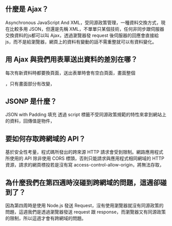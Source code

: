 ## 什麼是 Ajax？

Asynchronous JavaScript And XML，受同源政策管理，一種資料交換方式，現在比較多用 JSON，但還是先稱 XML，不單單只某個技術，任何非同步跟伺服器交換資料的js都可以叫 Ajax，透過瀏覽器發 request 後伺服器的回應會直接給 js，而不是給瀏覽器，網頁上的資料有變動的話不需重整就可以有資料變化。

## 用 Ajax 與我們用表單送出資料的差別在哪？

每次有新資料時都要換頁面，送出表單時會有空白頁面，畫面整個

，只有畫面部分有改變，

## JSONP 是什麼？

JSON with Padding 填充
透過 script 標籤不受同源政策規範的特性來拿到網站上的資料，回傳值是物件，

## 要如何存取跨網域的 API？

基於安全性考量，程式碼所發出的跨來源 HTTP 請求會受到限制。網路應用程式所使用的 API 除非使用 CORS 標頭，否則只能請求與應用程式相同網域的 HTTP 資源，請求的網頁標投若是沒有寫 access-control-allow-origin，將無法存取，

## 為什麼我們在第四週時沒碰到跨網域的問題，這週卻碰到了？

因為第四周時是使用 Node.js 發送 Request，沒有使用瀏覽器就沒有同源政策的問題，這週我們是透過瀏覽器發送 request 跟 response，而瀏覽器又有同源政策的限制，所以這週才會有跨網域的問題。
